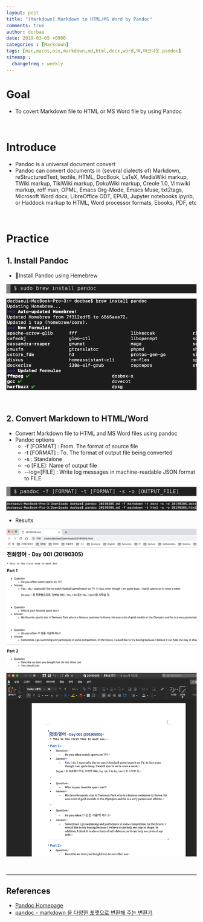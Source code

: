 ```yaml
---
layout: post
title: "[Markdown] Markdown to HTML/MS Word by Pandoc"
comments: true
author: dorbae
date: 2019-03-05 +0900
categories : [Markdown]
tags: [mac,macos,osx,markdown,md,html,docx,word,맥,마크다운.pandoc]
sitemap :
  changefreq : weekly
---
```


# Goal
* To covert Markdown file to HTML or MS Word file by using Pandoc

<br />

# Introduce
* Pandoc is a universal document convert
* Pandoc can convert documents in (several dialects of) Markdown, reStructuredText, textile, HTML, DocBook, LaTeX, MediaWiki markup, TWiki markup, TikiWiki markup, DokuWiki markup, Creole 1.0, Vimwiki markup, roff man, OPML, Emacs Org-Mode, Emacs Muse, txt2tags, Microsoft Word docx, LibreOffice ODT, EPUB, Jupyter notebooks ipynb, or Haddock markup to HTML, Word processor formats, Ebooks, PDF, etc

<br />

# Practice
## 1. Install Pandoc
* Install Pandoc using Hemebrew

<div markdown="1" style="background: #202020; overflow:auto;width:auto;border:solid gray;border-width:.1em .1em .1em .8em;padding:.2em .6em;"><pre style="margin: 0; line-height: 125%"><span style="color: #d0d0d0">$ sudo brew install pandoc</span>
</pre></div>

![screenshot001](/assets/images/posts/2019/03/2019-03-05-markdown-pandoc-convertmarkdowntohtml-001.png)

<br />

## 2. Convert Markdown to HTML/Word
* Convert Markdown file to HTML and MS Word files using pandoc
* Pandoc options
    * -f [FORMAT] : From. The format of source file
    * -t [FORMAT] : To. The format of output file being converted
    * -s : Standalone
    * -o [FILE]: Name of output file
    * --log=[FILE] : Write log messages in machine-readable JSON format to FILE 

<div markdown="1" style="background: #202020; overflow:auto;width:auto;border:solid gray;border-width:.1em .1em .1em .8em;padding:.2em .6em;"><pre style="margin: 0; line-height: 125%"><span style="color: #d0d0d0">$ pandoc -f [FORMAT] -t [FORMAT] -s -o [OUTPUT_FILE]</span>
</pre></div>

![screenshot002](/assets/images/posts/2019/03/2019-03-05-markdown-pandoc-convertmarkdowntohtml-002.png)


* Results

![screenshot003](/assets/images/posts/2019/03/2019-03-05-markdown-pandoc-convertmarkdowntohtml-003.png)

![screenshot004](/assets/images/posts/2019/03/2019-03-05-markdown-pandoc-convertmarkdowntohtml-004.png)

<br />

-----

## References
* [Pandoc Homepage](https://pandoc.org/)
* [pandoc - markdown 을 다양한 포맷으로 변환해 주는 변환기](https://www.lesstif.com/pages/viewpage.action?pageId=26083394)